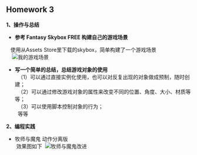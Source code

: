 Homework 3
---

**1、操作与总结**  

 * **参考 Fantasy Skybox FREE 构建自己的游戏场景**    
 
    使用从Assets Store里下载的skybox，简单构建了一个游戏场景  
     ![我的游戏场景](https://images-cdn.shimo.im/to88j46yUpQiTFj4/image.png!thumbnail)
    
 * **写一个简单的总结，总结游戏对象的使用**  
   （1）可以通过直接实例化使用，也可以对反复出现的对象做成预制，随时创建；  
   （2）可以通过修改游戏对象的属性来改变不同的位置、角度、大小、材质等等；  
   （3）可以使用脚本控制对象的行为；  
   等等  


**2、编程实践**    
  * 牧师与魔鬼 动作分离版  
  效果图如下
  ![牧师与魔鬼改进](https://images-cdn.shimo.im/0YXmGR5gysw4u96A/image.png!thumbnail)  
  
  
